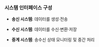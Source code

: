 
### 시스템 인터페이스 구성

- **송신 시스템**: 데이터를 생성·전송
    
- **수신 시스템**: 데이터를 수신·변환·저장
    
- **중계 시스템**: 송수신 상태 모니터링 및 중간 처리
    
